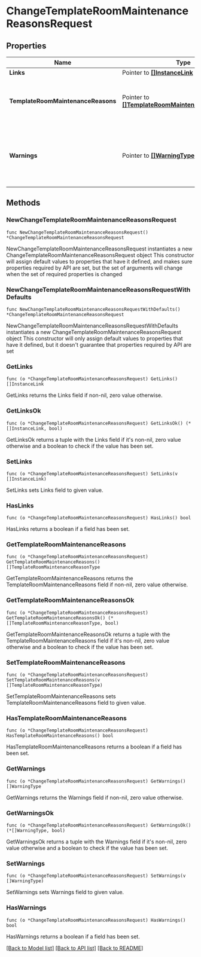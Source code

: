 # ChangeTemplateRoomMaintenanceReasonsRequest

## Properties

Name | Type | Description | Notes
------------ | ------------- | ------------- | -------------
**Links** | Pointer to [**[]InstanceLink**](InstanceLink.md) |  | [optional] 
**TemplateRoomMaintenanceReasons** | Pointer to [**[]TemplateRoomMaintenanceReasonType**](TemplateRoomMaintenanceReasonType.md) | Details for room maintenance reason at template level. | [optional] 
**Warnings** | Pointer to [**[]WarningType**](WarningType.md) | Used in conjunction with the Success element to define a business error. | [optional] 

## Methods

### NewChangeTemplateRoomMaintenanceReasonsRequest

`func NewChangeTemplateRoomMaintenanceReasonsRequest() *ChangeTemplateRoomMaintenanceReasonsRequest`

NewChangeTemplateRoomMaintenanceReasonsRequest instantiates a new ChangeTemplateRoomMaintenanceReasonsRequest object
This constructor will assign default values to properties that have it defined,
and makes sure properties required by API are set, but the set of arguments
will change when the set of required properties is changed

### NewChangeTemplateRoomMaintenanceReasonsRequestWithDefaults

`func NewChangeTemplateRoomMaintenanceReasonsRequestWithDefaults() *ChangeTemplateRoomMaintenanceReasonsRequest`

NewChangeTemplateRoomMaintenanceReasonsRequestWithDefaults instantiates a new ChangeTemplateRoomMaintenanceReasonsRequest object
This constructor will only assign default values to properties that have it defined,
but it doesn't guarantee that properties required by API are set

### GetLinks

`func (o *ChangeTemplateRoomMaintenanceReasonsRequest) GetLinks() []InstanceLink`

GetLinks returns the Links field if non-nil, zero value otherwise.

### GetLinksOk

`func (o *ChangeTemplateRoomMaintenanceReasonsRequest) GetLinksOk() (*[]InstanceLink, bool)`

GetLinksOk returns a tuple with the Links field if it's non-nil, zero value otherwise
and a boolean to check if the value has been set.

### SetLinks

`func (o *ChangeTemplateRoomMaintenanceReasonsRequest) SetLinks(v []InstanceLink)`

SetLinks sets Links field to given value.

### HasLinks

`func (o *ChangeTemplateRoomMaintenanceReasonsRequest) HasLinks() bool`

HasLinks returns a boolean if a field has been set.

### GetTemplateRoomMaintenanceReasons

`func (o *ChangeTemplateRoomMaintenanceReasonsRequest) GetTemplateRoomMaintenanceReasons() []TemplateRoomMaintenanceReasonType`

GetTemplateRoomMaintenanceReasons returns the TemplateRoomMaintenanceReasons field if non-nil, zero value otherwise.

### GetTemplateRoomMaintenanceReasonsOk

`func (o *ChangeTemplateRoomMaintenanceReasonsRequest) GetTemplateRoomMaintenanceReasonsOk() (*[]TemplateRoomMaintenanceReasonType, bool)`

GetTemplateRoomMaintenanceReasonsOk returns a tuple with the TemplateRoomMaintenanceReasons field if it's non-nil, zero value otherwise
and a boolean to check if the value has been set.

### SetTemplateRoomMaintenanceReasons

`func (o *ChangeTemplateRoomMaintenanceReasonsRequest) SetTemplateRoomMaintenanceReasons(v []TemplateRoomMaintenanceReasonType)`

SetTemplateRoomMaintenanceReasons sets TemplateRoomMaintenanceReasons field to given value.

### HasTemplateRoomMaintenanceReasons

`func (o *ChangeTemplateRoomMaintenanceReasonsRequest) HasTemplateRoomMaintenanceReasons() bool`

HasTemplateRoomMaintenanceReasons returns a boolean if a field has been set.

### GetWarnings

`func (o *ChangeTemplateRoomMaintenanceReasonsRequest) GetWarnings() []WarningType`

GetWarnings returns the Warnings field if non-nil, zero value otherwise.

### GetWarningsOk

`func (o *ChangeTemplateRoomMaintenanceReasonsRequest) GetWarningsOk() (*[]WarningType, bool)`

GetWarningsOk returns a tuple with the Warnings field if it's non-nil, zero value otherwise
and a boolean to check if the value has been set.

### SetWarnings

`func (o *ChangeTemplateRoomMaintenanceReasonsRequest) SetWarnings(v []WarningType)`

SetWarnings sets Warnings field to given value.

### HasWarnings

`func (o *ChangeTemplateRoomMaintenanceReasonsRequest) HasWarnings() bool`

HasWarnings returns a boolean if a field has been set.


[[Back to Model list]](../README.md#documentation-for-models) [[Back to API list]](../README.md#documentation-for-api-endpoints) [[Back to README]](../README.md)


